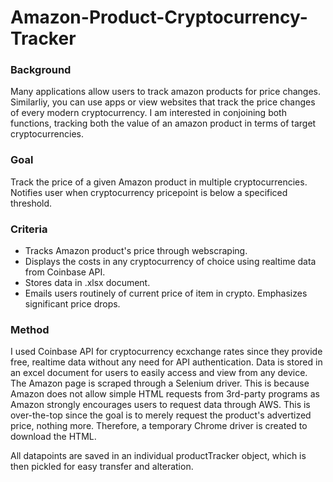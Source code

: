 # Amazon-Product-Cryptocurrency-Tracker
### Background
Many applications allow users to track amazon products for price changes. Similarliy, you can use apps or view websites that track the price changes of every modern cryptocurrency. I am interested in conjoining both functions, tracking both the value of an amazon product in terms of target cryptocurrencies.  
### Goal
Track the price of a given Amazon product in multiple cryptocurrencies. Notifies user when cryptocurrency pricepoint is below a specificed threshold.  
### Criteria
- Tracks Amazon product's price through webscraping.
- Displays the costs in any cryptocurrency of choice using realtime data from Coinbase API.
- Stores data in .xlsx document.
- Emails users routinely of current price of item in crypto. Emphasizes significant price drops. 
### Method
I used Coinbase API for cryptocurrency ecxchange rates since they provide free, realtime data without any need for API authentication. Data is stored in an excel document for users to easily access and view from any device. The Amazon page is scraped through a Selenium driver. This is because Amazon does not allow simple HTML requests from 3rd-party programs as Amazon strongly encourages users to request data through AWS. This is over-the-top since the goal is to merely request the product's advertized price, nothing more. Therefore, a temporary Chrome driver is created to download the HTML. 

All datapoints are saved in an individual productTracker object, which is then pickled for easy transfer and alteration. 
